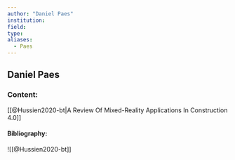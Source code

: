 ```yaml
---
author: "Daniel Paes"
institution:
field:
type:
aliases:
  - Paes
---
```


## Daniel Paes

### Content:
[[@Hussien2020-bt|A Review Of Mixed-Reality Applications In Construction 4.0]]

#### Bibliography:

![[@Hussien2020-bt]]